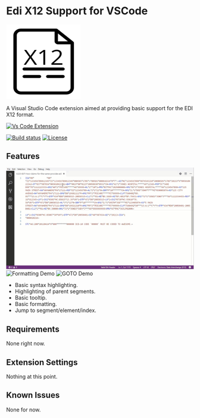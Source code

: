 # Edi X12 Support for VSCode

![Project Icon](docs/images/icon.png)

A Visual Studio Code extension aimed at providing basic support for the EDI X12 format.

[![Vs Code Extension](https://vsmarketplacebadge.apphb.com/version-short/Silvenga.edi-x12-support.svg?style=flat-square)](https://marketplace.visualstudio.com/items?itemName=Silvenga.edi-x12-support)

[![Build status](https://img.shields.io/appveyor/ci/Silvenga/vscode-edi-x12-support.svg?maxAge=2592000&style=flat-square)](https://ci.appveyor.com/project/Silvenga/vscode-edi-x12-support)
[![License](https://img.shields.io/github/license/Silvenga/vscode-edi-x12-support.svg?style=flat-square)](https://github.com/Silvenga/vscode-edi-x12-support/blob/master/LICENSE)

## Features

![Hover Demo](docs/images/demo.gif)
![Formatting Demo](docs/images/formatting.gif)
![GOTO Demo](docs/images/goto-demo.gif)

- Basic syntax highlighting.
- Highlighting of parent segments.
- Basic tooltip.
- Basic formatting.
- Jump to segment/element/index.

## Requirements

None right now.

## Extension Settings

Nothing at this point.

## Known Issues

None for now.